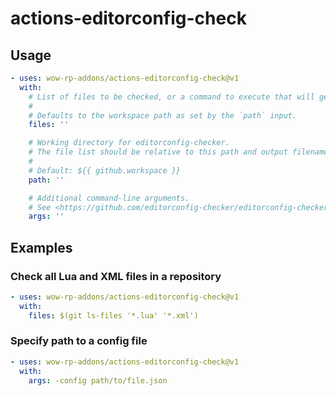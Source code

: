 # actions-editorconfig-check

## Usage

```yaml
- uses: wow-rp-addons/actions-editorconfig-check@v1
  with:
    # List of files to be checked, or a command to execute that will generate such a list.
    #
    # Defaults to the workspace path as set by the `path` input.
    files: ''

    # Working directory for editorconfig-checker.
    # The file list should be relative to this path and output filenames be displayed relative to this path.
    #
    # Default: ${{ github.workspace }}
    path: ''

    # Additional command-line arguments.
    # See <https://github.com/editorconfig-checker/editorconfig-checker#usage>.
    args: ''
```

## Examples

### Check all Lua and XML files in a repository

```yaml
- uses: wow-rp-addons/actions-editorconfig-check@v1
  with:
    files: $(git ls-files '*.lua' '*.xml')
```

### Specify path to a config file

```yaml
- uses: wow-rp-addons/actions-editorconfig-check@v1
  with:
    args: -config path/to/file.json
```
